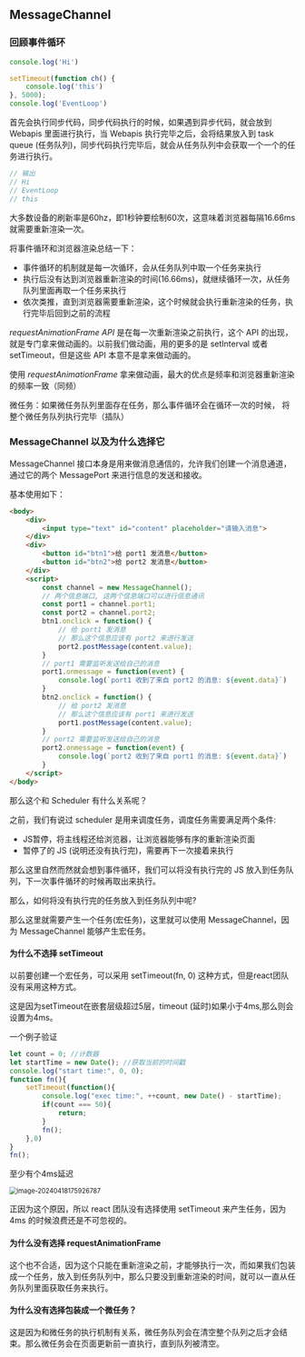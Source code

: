 ## MessageChannel

### 回顾事件循环

```js
console.log('Hi')

setTimeout(function ch() {
    console.log('this')
}, 5000);
console.log('EventLoop')
```

首先会执行同步代码，同步代码执行的时候，如果遇到异步代码，就会放到 Webapis 里面进行执行，当 Webapis 执行完毕之后，会将结果放入到 task queue (任务队列)，同步代码执行完毕后，就会从任务队列中会获取一个一个的任务进行执行。
```js
// 输出
// Hi
// EventLoop
// this
```

大多数设备的刷新率是60hz，即1秒钟要绘制60次，这意味着浏览器每隔16.66ms就需要重新渲染一次。

将事件循环和浏览器渲染总结一下：

+ 事件循环的机制就是每一次循环，会从任务队列中取一个任务来执行
+ 执行后没有达到浏览器重新渲染的时间(16.66ms)，就继续循环一次，从任务队列里面再取一个任务来执行
+ 依次类推，直到浏览器需要重新渲染，这个时候就会执行重新渲染的任务，执行完毕后回到之前的流程

*requestAnimationFrame API* 是在每一次重新渲染之前执行，这个 API 的出现，就是专门拿来做动画的。以前我们做动画，用的更多的是 setInterval 或者 setTimeout，但是这些 API 本意不是拿来做动画的。

使用 *requestAnimationFrame* 拿来做动画，最大的优点是频率和浏览器重新渲染的频率一致（同频）

微任务：如果微任务队列里面存在任务，那么事件循环会在循环一次的时候， 将整个微任务队列执行完毕（插队）

### MessageChannel 以及为什么选择它

MessageChannel 接口本身是用来做消息通信的，允许我们创建一个消息通道，通过它的两个 MessagePort 来进行信息的发送和接收。

基本使用如下：

```html
<body>
	<div>
		<input type="text" id="content" placeholder="请输入消息">
	</div>
	<div>
		<button id="btn1">给 port1 发消息</button>
		<button id="btn2">给 port2 发消息</button>
	</div>
	<script>
        const channel = new MessageChannel();
        // 两个信息端口, 这两个信息端口可以进行信息通讯
        const port1 = channel.port1;
        const port2 = channel.port2;
        btn1.onclick = function() {
            // 给 port1 发消息
            // 那么这个信息应该有 port2 来进行发送
            port2.postMessage(content.value);
        }
        // port1 需要监听发送给自己的消息
        port1.onmessage = function(event) {
            console.log(`port1 收到了来自 port2 的消息: ${event.data}`)
        }
        btn2.onclick = function() {
            // 给 port2 发消息
            // 那么这个信息应该有 port1 来进行发送
            port1.postMessage(content.value);
        }
        // port2 需要监听发送给自己的消息
        port2.onmessage = function(event) {
            console.log(`port2 收到了来自 port1 的消息: ${event.data}`)
        }
	</script>
</body>
```

那么这个和 Scheduler 有什么关系呢？

之前，我们有说过 scheduler 是用来调度任务，调度任务需要满足两个条件:

+ JS暂停，将主线程还给浏览器，让浏览器能够有序的重新渲染页面
+ 暂停了的 JS (说明还没有执行完)，需要再下一次接着来执行

那么这里自然而然就会想到事件循环，我们可以将没有执行完的 JS 放入到任务队列，下一次事件循环的时候再取出来执行。

那么，如何将没有执行完的任务放入到任务队列中呢?

那么这里就需要产生一个任务(宏任务)，这里就可以使用 MessageChannel，因为 MessageChannel 能够产生宏任务。

#### 为什么不选择 setTimeout

以前要创建一个宏任务，可以采用 setTimeout(fn, 0) 这种方式，但是react团队没有采用这种方式。

这是因为setTimeout在嵌套层级超过5层，timeout (延时)如果小于4ms,那么则会设置为4ms。

一个例子验证

```js
let count = 0; //计数器
let startTime = new Date(); //获取当前的时间戳
console.log("start time:", 0, 0);
function fn(){
	setTimeout(function(){
		console.log("exec time:", ++count, new Date() - startTime);
		if(count === 50){
			return;
		}
		fn();
	},0)
}
fn();
```

至少有个4ms延迟

<img src="https://chen-1320883525.cos.ap-chengdu.myqcloud.com/img/image-20240418175926787.png" alt="image-20240418175926787" style="zoom: 80%;" />

正因为这个原因，所以 react 团队没有选择使用 setTimeout 来产生任务，因为 4ms 的时候浪费还是不可忽视的。

#### 为什么没有选择 requestAnimationFrame

这个也不合适，因为这个只能在重新渲染之前，才能够执行一次，而如果我们包装成一个任务，放入到任务队列中，那么只要没到重新渲染的时间，就可以一直从任务队列里面获取任务来执行。

#### 为什么没有选择包装成一个微任务？

这是因为和微任务的执行机制有关系，微任务队列会在清空整个队列之后才会结束。那么微任务会在页面更新前一直执行，直到队列被清空。